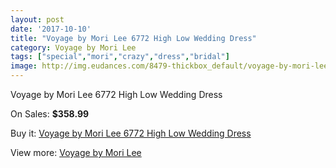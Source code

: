 ```yaml
---
layout: post
date: '2017-10-10'
title: "Voyage by Mori Lee 6772 High Low Wedding Dress"
category: Voyage by Mori Lee
tags: ["special","mori","crazy","dress","bridal"]
image: http://img.eudances.com/8479-thickbox_default/voyage-by-mori-lee-6772-high-low-wedding-dress.jpg
---
```

Voyage by Mori Lee 6772 High Low Wedding Dress

On Sales: **$358.99**
<a href="https://www.eudances.com/en/voyage-by-mori-lee/2894-voyage-by-mori-lee-6772-high-low-wedding-dress.html"><amp-img layout="responsive" width="600" height="600" src="//img.eudances.com/8479-thickbox_default/voyage-by-mori-lee-6772-high-low-wedding-dress.jpg" alt="Voyage by Mori Lee 6772 High Low Wedding Dress 0" /></a>
<a href="https://www.eudances.com/en/voyage-by-mori-lee/2894-voyage-by-mori-lee-6772-high-low-wedding-dress.html"><amp-img layout="responsive" width="600" height="600" src="//img.eudances.com/8483-thickbox_default/voyage-by-mori-lee-6772-high-low-wedding-dress.jpg" alt="Voyage by Mori Lee 6772 High Low Wedding Dress 1" /></a>
<a href="https://www.eudances.com/en/voyage-by-mori-lee/2894-voyage-by-mori-lee-6772-high-low-wedding-dress.html"><amp-img layout="responsive" width="600" height="600" src="//img.eudances.com/8482-thickbox_default/voyage-by-mori-lee-6772-high-low-wedding-dress.jpg" alt="Voyage by Mori Lee 6772 High Low Wedding Dress 2" /></a>
<a href="https://www.eudances.com/en/voyage-by-mori-lee/2894-voyage-by-mori-lee-6772-high-low-wedding-dress.html"><amp-img layout="responsive" width="600" height="600" src="//img.eudances.com/8481-thickbox_default/voyage-by-mori-lee-6772-high-low-wedding-dress.jpg" alt="Voyage by Mori Lee 6772 High Low Wedding Dress 3" /></a>
<a href="https://www.eudances.com/en/voyage-by-mori-lee/2894-voyage-by-mori-lee-6772-high-low-wedding-dress.html"><amp-img layout="responsive" width="600" height="600" src="//img.eudances.com/8480-thickbox_default/voyage-by-mori-lee-6772-high-low-wedding-dress.jpg" alt="Voyage by Mori Lee 6772 High Low Wedding Dress 4" /></a>

Buy it: [Voyage by Mori Lee 6772 High Low Wedding Dress](https://www.eudances.com/en/voyage-by-mori-lee/2894-voyage-by-mori-lee-6772-high-low-wedding-dress.html "Voyage by Mori Lee 6772 High Low Wedding Dress")

View more: [Voyage by Mori Lee](https://www.eudances.com/en/47-voyage-by-mori-lee "Voyage by Mori Lee")